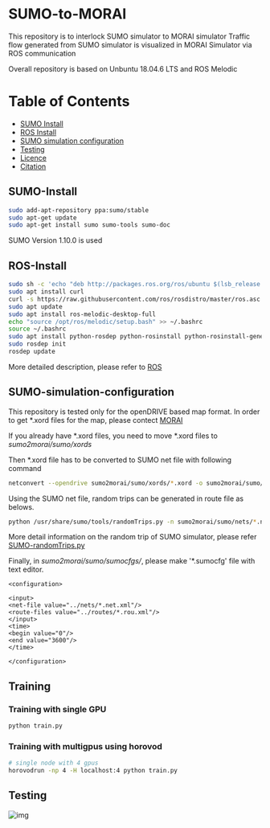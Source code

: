 # SUMO-to-MORAI

This repository is to interlock SUMO simulator to MORAI simulator
Traffic flow generated from SUMO simulator is visualized in MORAI Simulator via ROS communication

Overall repository is based on Unbuntu 18.04.6 LTS and ROS Melodic

Table of Contents
=================
  * [SUMO Install](#SUMO-install)
  * [ROS Install](#ROS-install)
  * [SUMO simulation configuration](#SUMO-simulation-configuration)
  * [Testing](#testing)
  * [Licence](#licence)
  * [Citation](#citation)



## SUMO-Install
```sh
sudo add-apt-repository ppa:sumo/stable
sudo apt-get update
sudo apt-get install sumo sumo-tools sumo-doc
```

SUMO Version 1.10.0 is used

## ROS-Install
```sh
sudo sh -c 'echo "deb http://packages.ros.org/ros/ubuntu $(lsb_release -sc) main" > /etc/apt/sources.list.d/ros-latest.list'
sudo apt install curl
curl -s https://raw.githubusercontent.com/ros/rosdistro/master/ros.asc | sudo apt-key add -
sudo apt update
sudo apt install ros-melodic-desktop-full
echo "source /opt/ros/melodic/setup.bash" >> ~/.bashrc
source ~/.bashrc
sudo apt install python-rosdep python-rosinstall python-rosinstall-generator python-wstool build-essential
sudo rosdep init
rosdep update
```

More detailed description, please refer to [ROS](http://wiki.ros.org/melodic/Installation/Ubuntu)

## SUMO-simulation-configuration
This repository is tested only for the openDRIVE based map format.
In order to get *.xord files for the map, please contect [MORAI](https://www.morai.ai/)

If you already have *.xord files, you need to move *.xord files to *sumo2morai/sumo/xords*


Then *.xord file has to be converted to SUMO net file with following command

```sh
netconvert --opendrive sumo2morai/sumo/xords/*.xord -o sumo2morai/sumo/nets/*.net.xml
```

Using the SUMO net file, random trips can be generated in route file as belows.

```sh
python /usr/share/sumo/tools/randomTrips.py -n sumo2morai/sumo/nets/*.net.xml -e 3600 -r sumo2morai/sumo/routes/*.rou.xml
```
More detail information on the random trip of SUMO simulator, please refer [SUMO-randomTrips.py](https://sumo.dlr.de/docs/Tools/Trip.html#randomtripspy)

Finally, in *sumo2morai/sumo/sumocfgs/*, please make '*.sumocfg' file with text editor.

```
<configuration>

<input>
<net-file value="../nets/*.net.xml"/>
<route-files value="../routes/*.rou.xml"/>
</input>
<time>
<begin value="0"/>
<end value="3600"/>
</time>

</configuration>
```



## Training
### Training with single GPU
```sh
python train.py
```

### Training with multigpus using horovod
```sh
# single node with 4 gpus
horovodrun -np 4 -H localhost:4 python train.py
```

## Testing

![img](misc/fig4.png)


